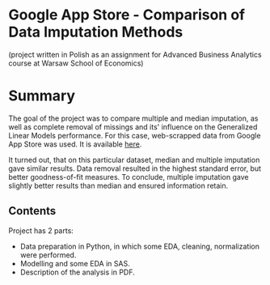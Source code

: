 # Google App Store - Comparison of Data Imputation Methods
(project written in Polish as an assignment for Advanced Business Analytics course at Warsaw School of Economics)

# Summary
The goal of the project was to compare multiple and median imputation, as well as complete removal of missings and its' influence on
the Generalized Linear Models performance. For this case, web-scrapped data from Google App Store was used. It is available [here](https://www.kaggle.com/lava18/google-play-store-apps).

It turned out, that on this particular dataset, median and multiple imputation gave similar results. Data removal resulted in the highest
standard error, but better goodness-of-fit measures. To conclude, multiple imputation gave slightly better results than median
and ensured information retain.


## Contents
Project has 2 parts:

* Data preparation in Python, in which some EDA, cleaning, normalization were performed.
* Modelling and some EDA in SAS.
* Description of the analysis in PDF.
